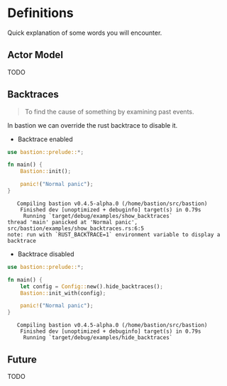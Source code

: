 # Definitions

Quick explanation of some words you will encounter.

## Actor Model

TODO

## Backtraces

> To find the cause of something by examining past events.

In bastion we can override the rust backtrace to disable it.

- Backtrace enabled

```rs
use bastion::prelude::*;

fn main() {
    Bastion::init();

    panic!("Normal panic");
}
```

```
   Compiling bastion v0.4.5-alpha.0 (/home/bastion/src/bastion)
    Finished dev [unoptimized + debuginfo] target(s) in 0.79s
     Running `target/debug/examples/show_backtraces`
thread 'main' panicked at 'Normal panic', src/bastion/examples/show_backtraces.rs:6:5
note: run with `RUST_BACKTRACE=1` environment variable to display a backtrace
```

- Backtrace disabled

```rs
use bastion::prelude::*;

fn main() {
    let config = Config::new().hide_backtraces();
    Bastion::init_with(config);

    panic!("Normal panic");
}
```

```
   Compiling bastion v0.4.5-alpha.0 (/home/bastion/src/bastion)
    Finished dev [unoptimized + debuginfo] target(s) in 0.79s
     Running `target/debug/examples/hide_backtraces`
```

## Future

TODO